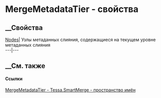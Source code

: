 # MergeMetadataTier - свойства
##  __Свойства
[Nodes](P_Tessa_SmartMerge_MergeMetadataTier_Nodes.htm)|  Узлы метаданных
слияния, содержащиеся на текущем уровне метаданных слияния  
---|---  
## __См. также
#### Ссылки
[MergeMetadataTier - ](T_Tessa_SmartMerge_MergeMetadataTier.htm)
[Tessa.SmartMerge - пространство имён](N_Tessa_SmartMerge.htm)
